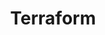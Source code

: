 ---
layout: game
title:  "Terraform"
location: Games/Terraform.html
width: 960
height: 600
desc: "Your ship crash lands on a small planet. Use its resources to create buildings and grow your colony. But be careful at night, when the creatures come out to play."
time: 72 hours
made: Ludum Dare 38
jampage: https://ldjam.com/events/ludum-dare/38/terraform
display-order: 4
music:
    1: "Small is a Distant Space Away"	
    2: "Midday Mining"
    3: "Pomerania"
controls: |
    <b>Arrow keys</b> or <b>WASD</b> - Move <br>
    <b>Click and hold</b> - Mine a Resource or Attack enemies<br>
    <b>Mouse</b> - Build 
instructions: |
    Mine resources and construct buildings. Survive as many days as possible!
---